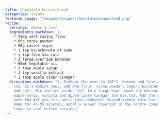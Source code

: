 ```yaml
---
title: Chocolate banana bread
categories: treats
featured_image: "/images/recipes/chocolatebananabread.png"
recipe:
  servings: makes 1 loaf
  ingredients_markdown: |-
    * 210g self-rasing flour
    * 65g cocoa powder
    * 50g caster sugar
    * 1 tsp bicarbonate of soda
    * ¼ tsp fine sea salt
    * 2 large overripe bananas
    * 65ml vegetable oil
    * 2 tbsp maple syrup
    * 1 tsp vanilla extract
    * 1 tbsp apple cider vinegar
  directions_markdown: "1. Preheat the oven to 180°C. Grease and line a loaf tin.
    \n2. In a medium bowl, add the flour, cocoa powder, sugar, bicaronate of soda
    and salt. Mix and set aside. \n2. In a large bowl, mash the bananas. Add the oil,
    maple syrup, vanilla and apple cider vinegar and mix.\n3. Add the dry ingredients
    into the wet and stir until just combined. Spread evenly into the loaf tin and
    bake for 45-55 minutes, until a skewer inserted in the centre comes out clean.
    Leave to cool before serving."
---
```


